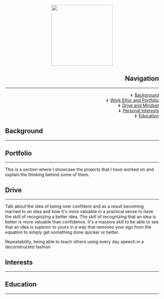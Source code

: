

<p align="center">

<img src="https://i.imgur.com/X44BMVl.png" width="200" height="200">


</p>

<h2 align="right">Navigation</h2>

---------------------------------


<div align="right">&#8609; <a href="#background" title="Background">Background</a></div>

<div align="right">&#8609; <a href="#portfolio" title="Portfolio">Work Ethic and Portfolio</a></div>

<div align="right">&#8609; <a href="#drive" title="Drive">Drive and Mindset</a></div>

<div align="right">&#8609; <a href="#interests" title="Interests">Personal Interests</a></div>

<div align="right">&#8609; <a href="#education" title="Education">Education</a></div>




<a id="background"></a>

## Background

---------------------------------------------------------------------


<a id="portfolio"></a>

## Portfolio

---------------------------------------------------------------------

This is a section where I showcase the projects that I have worked on and explain the thinking behind some of them.








<a id="drive"></a>

## Drive

-----------------------

Talk about the idea of being over confident and as a result becoming married to an idea and how it's more valuable in a practical sense to have the skill of recognizing a better idea. The skill of recognizing that an idea is better is more valuable than confidence. It's a massive skill to be able to see that an idea is superior to yours in a way that removes your ego from the equation to simply get something done quicker or better.

Repeatability, being able to teach others using every day speech in a deconstructed fashion


<a id="interests"></a>

## Interests

--------------------------


<a id="education"></a>

## Education

--------------------------------
